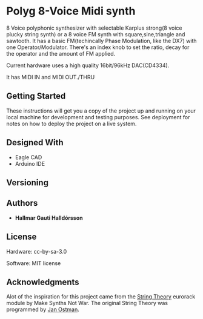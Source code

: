 # Polyg 8-Voice Midi synth

8 Voice polyphonic synthesizer with selectable Karplus strong(8 voice plucky string synth) or a 8 voice FM synth with square,sine,triangle and sawtooth. It has a basic FM(techincally Phase Modulation, like the DX7) with one Operator/Modulator. 
There's an index knob to set the ratio, decay for the operator and the amount of FM applied.

Current hardware uses a high quality 16bit/96kHz DAC(CD4334).

It has MIDI IN and MIDI OUT./THRU

## Getting Started

These instructions will get you a copy of the project up and running on your local machine for development and testing purposes. See deployment for notes on how to deploy the project on a live system.

## Designed With

* Eagle CAD
* Arduino IDE

## Versioning

## Authors

* **Hallmar Gauti Halldórsson** 

## License
Hardware: cc-by-sa-3.0

Software: MIT license

## Acknowledgments
Alot of the inspiration for this project came from the [String Theory](https://makesynthsnotwar.com/modules/stringtheory/) eurorack module by Make Synths Not War.
The original String Theory was programmed by [Jan Ostman](https://janostman.wordpress.com).


